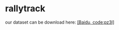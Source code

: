 # rallytrack
our dataset can be download here: [[Baidu, code:pz3l]](https://pan.baidu.com/s/1ugbMWHTYHKFy-EmdVJdT9Q)
